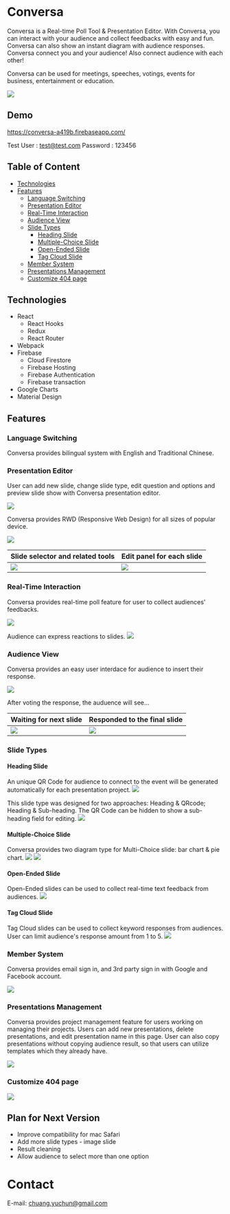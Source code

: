 # Conversa

Conversa is a Real-time Poll Tool & Presentation Editor. With Conversa, you can interact with your audience and collect feedbacks with easy and fun. Conversa can also show an instant diagram with audience responses. Conversa connect you and your audience! Also connect audience with each other!

Conversa can be used for meetings, speeches, votings, events for business, entertainment or education.

![](https://i.imgur.com/qSE9p2D.png)

## Demo
https://conversa-a419b.firebaseapp.com/

Test User : test@test.com
Password : 123456

## Table of Content

* [Technologies](#Technologies)
* [Features](#Features)
    * [Language Switching](#Language-Switching)
    * [Presentation Editor](#Presentation-Editor)
    * [Real-Time Interaction](#Real-Time-Interaction)
    * [Audience View](#Audience-View)
    * [Slide Types](#Slide-Types)
        *  [Heading Slide](#Heading-Slide)
        *  [Multiple-Choice Slide](#Multiple-Choice-Slide)
        *  [Open-Ended Slide](#Open-Ended-Slide)
        *  [Tag Cloud Slide](#Tag-Cloud-Slide)
    *  [Member System](#Member-System)
    *  [Presentations Management](#Presentations-Management)
    *  [Customize 404 page](#Customize-404-page)
## Technologies
* React
  * React Hooks 
  * Redux
  * React Router
* Webpack
* Firebase
  * Cloud Firestore
  * Firebase Hosting
  * Firebase Authentication
  * Firebase transaction
* Google Charts
* Material Design

## Features

### Language Switching
Conversa provides bilingual system with English and Traditional Chinese.
### Presentation Editor

User can add new slide, change slide type, edit question and options and preview slide show with Conversa presentation editor.

![](https://i.imgur.com/SsLO8fP.png)

Conversa provides RWD (Responsive Web Design) for all sizes of popular device.

![](https://i.imgur.com/Xvp0M8p.png)


| Slide selector and related tools | Edit panel for each slide|
| -------- | -------- |
|  ![](https://i.imgur.com/eF5LL5x.png) | ![](https://i.imgur.com/Qi5U4cv.png)|


### Real-Time Interaction

Conversa provides real-time poll feature for user to collect audiences' feedbacks.

![](https://i.imgur.com/rbTVbsy.gif)


Audience can express reactions to slides.
![](https://i.imgur.com/gCP5wE9.gif)

### Audience View
Conversa provides an easy user interdace for audience to insert their response.

![](https://i.imgur.com/mS00yAI.png)

After voting the response, the auduence will see...

| Waiting for next slide | Responded to the final slide| 
| -------- | -------- |
| ![](https://i.imgur.com/7vPl8L3.png)   | ![](https://i.imgur.com/fvTsKQk.png)    |




### Slide Types

#### Heading Slide
An unique QR Code for audience to connect to the event will be generated automatically for each presentation project.
![](https://i.imgur.com/RCnw57Q.png)

This slide type was designed for two approaches: Heading & QRcode; Heading & Sub-heading. The QR Code can be hidden to show a sub-heading field for editing.
![](https://i.imgur.com/dHRcJ5Q.png)


#### Multiple-Choice Slide
Conversa provides two diagram type for Multi-Choice slide: bar chart & pie chart.
![](https://i.imgur.com/ZYL9JHm.png)
![](https://i.imgur.com/uFbNPel.png)

#### Open-Ended Slide
Open-Ended slides can be used to collect real-time text feedback from audiences. 
![](https://i.imgur.com/02Z5mcR.png)

#### Tag Cloud Slide
Tag Cloud slides can be used to collect keyword responses from audiences. User can limit audience's response amount from 1 to 5.
![](https://i.imgur.com/qXAEzKl.png)

### Member System

Conversa provides email sign in, and 3rd party sign in with Google and Facebook account.

![](https://i.imgur.com/PCg1Qs5.png)


### Presentations Management

Conversa provides project management feature for users working on managing their projects. Users can add new presentations, delete presentations, and edit presentation name in this page. User can also copy presentations without copying audience result, so that users can utilize templates which they already have.

![](https://i.imgur.com/hvRiG3V.png)

### Customize 404 page
![](https://i.imgur.com/eMwOoKo.png)

## Plan for Next Version

* Improve compatibility for mac Safari
* Add more slide types - image slide
* Result cleaning
* Allow audience to select more than one option
# Contact
E-mail: chuang.yuchun@gmail.com
